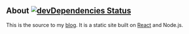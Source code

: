 ## About [![devDependencies Status](https://david-dm.org/kentor/kentor.me/master/dev-status.svg)](https://david-dm.org/kentor/kentor.me/master?type=dev)

This is the source to my [blog][b]. It is a static site built on [React][r] and
Node.js.

[b]: http://kentor.me
[r]: https://facebook.github.io/react/
